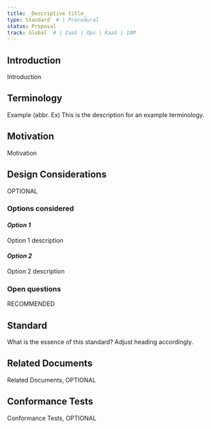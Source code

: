 ```yaml
---
title: _Descriptive title_
type: Standard  # | Procedural
status: Proposal
track: Global  # | IaaS | Ops | KaaS | IAM
---
```


<!---
This is a template striving to provide a starting point for
creating a standard adhering to scs-0001.
Replace at least all text which is _italic_.
See https://github.com/SovereignCloudStack/standards/blob/main/Standards/scs-0001-v1-sovereign-cloud-standards.md
--->

## Introduction

Introduction

## Terminology

Example (abbr. Ex)
  This is the description for an example terminology.

## Motivation

Motivation

## Design Considerations

OPTIONAL

### Options considered

#### _Option 1_

Option 1 description

#### _Option 2_

Option 2 description

### Open questions

RECOMMENDED

## Standard

What is the essence of this standard? Adjust heading accordingly.

## Related Documents

Related Documents, OPTIONAL

## Conformance Tests

Conformance Tests, OPTIONAL
